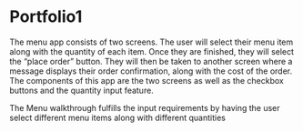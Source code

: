 # Portfolio1
The menu app consists of two screens. The user will select their menu item along with the quantity of each item. Once they are finished, they will select the “place order” button. They will then be taken to another screen where a message displays their order confirmation, along with the cost of the order. The components of this app are the two screens as well as the checkbox buttons and the quantity input feature. 


The Menu walkthrough fulfills the input requirements by having the user select different menu items along with different quantities
